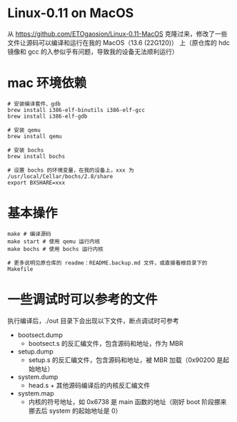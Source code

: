 # Linux-0.11 on MacOS
从 https://github.com/ETOgaosion/Linux-0.11-MacOS 克隆过来，修改了一些文件让源码可以编译和运行在我的 MacOS（13.6 (22G120)） 上（原仓库的 hdc 镜像和 gcc 的入参似乎有问题，导致我的设备无法顺利运行）

# mac 环境依赖
```shell
# 安装编译套件、gdb
brew install i386-elf-binutils i386-elf-gcc
brew install i386-elf-gdb

# 安装 qemu
brew install qemu

# 安装 bochs
brew install bochs

# 设置 bochs 的环境变量，在我的设备上，xxx 为 /usr/local/Cellar/bochs/2.8/share
export BXSHARE=xxx
```

# 基本操作
```shell
make # 编译源码
make start # 使用 qemu 运行内核
make bochs # 使用 bochs 运行内核

# 更多说明见原仓库的 readme：README.backup.md 文件，或直接看根目录下的 Makefile
```

# 一些调试时可以参考的文件
执行编译后，./out 目录下会出现以下文件，断点调试时可参考
- bootsect.dump
  - bootsect.s 的反汇编文件，包含源码和地址，作为 MBR
- setup.dump
  - setup.s 的反汇编文件，包含源码和地址，被 MBR 加载（0x90200 是起始地址）
- system.dump
  - head.s + 其他源码编译后的内核反汇编文件
- system.map
  - 内核的符号地址，如 0x6738 是 main 函数的地址（刚好 boot 阶段挪来挪去后 system 的起始地址是 0）